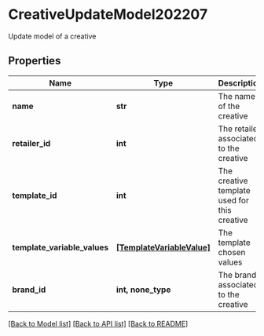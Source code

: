 # CreativeUpdateModel202207

Update model of a creative

## Properties
Name | Type | Description | Notes
------------ | ------------- | ------------- | -------------
**name** | **str** | The name of the creative | 
**retailer_id** | **int** | The retailer associated to the creative | 
**template_id** | **int** | The creative template used for this creative | 
**template_variable_values** | [**[TemplateVariableValue]**](TemplateVariableValue.md) | The template chosen values | 
**brand_id** | **int, none_type** | The brand associated to the creative | [optional] 

[[Back to Model list]](../README.md#documentation-for-models) [[Back to API list]](../README.md#documentation-for-api-endpoints) [[Back to README]](../README.md)


